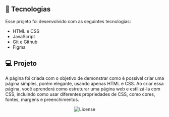 

## 🚀 Tecnologias

Esse projeto foi desenvolvido com as seguintes tecnologias:

- HTML e CSS
- JavaScript
- Git e Github
- Figma

## 💻 Projeto

A página foi criada com o objetivo de demonstrar como é possível criar uma página simples, porém elegante, usando apenas HTML e CSS. Ao criar essa página, você aprenderá como estruturar uma página web e estilizá-la com CSS, incluindo como usar diferentes propriedades de CSS, como cores, fontes, margens e preenchimentos.

<p align="center">
  <img alt="License" src="https://www.figma.com/file/myqP66iQwzjwjrIAJyyrip/BalleBot?node-id=27-3&t=QU7XV8lwJSavIa0E-4">
</p>

